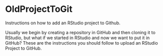 # OldProjectToGit
Instructions on how to add an RStudio project to Github. 

Usually we begin by creating a repository in GitHub and then cloning it to RStudio, but what if we started in RStudio and now we want to put it in GitHub? 
These are the instructions you should follow to upload an RStudio Project to GitHub. 

